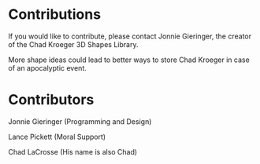 # Contributions

If you would like to contribute, please contact Jonnie Gieringer, the creator of the Chad Kroeger 3D Shapes Library.

More shape ideas could lead to better ways to store Chad Kroeger in case of an apocalyptic event. 

# Contributors

Jonnie Gieringer (Programming and Design)

Lance Pickett (Moral Support)

Chad LaCrosse (His name is also Chad)